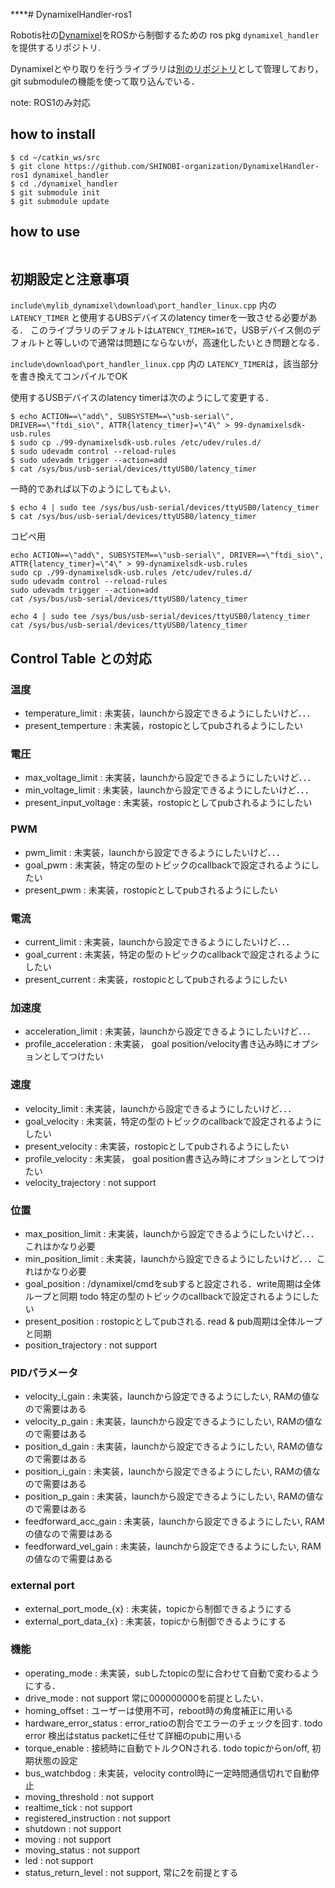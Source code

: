 ****# DynamixelHandler-ros1

Robotis社の[Dynamixel](https://e-shop.robotis.co.jp/list.php?c_id=89)をROSから制御するための ros pkg `dynamixel_handler`を提供するリポジトリ.  

Dynamixelとやり取りを行うライブラリは[別のリポジトリ](https://github.com/SHINOBI-organization/lib_dynamixel)として管理しており，git submoduleの機能を使って取り込んでいる．

note: ROS1のみ対応

## how to install

```
$ cd ~/catkin_ws/src
$ git clone https://github.com/SHINOBI-organization/DynamixelHandler-ros1 dynamixel_handler
$ cd ./dynamixel_handler
$ git submodule init
$ git submodule update
```

## how to use

```

```

## 初期設定と注意事項

`include\mylib_dynamixel\download\port_handler_linux.cpp` 内の `LATENCY_TIMER` と使用するUBSデバイスのlatency timerを一致させる必要がある．
このライブラリのデフォルトは`LATENCY_TIMER=16`で，USBデバイス側のデフォルトと等しいので通常は問題にならないが，高速化したいとき問題となる．

`include\download\port_handler_linux.cpp` 内の `LATENCY_TIMER`は，該当部分を書き換えてコンパイルでOK

使用するUSBデバイスのlatency timerは次のようにして変更する．
```
$ echo ACTION==\"add\", SUBSYSTEM==\"usb-serial\", DRIVER==\"ftdi_sio\", ATTR{latency_timer}=\"4\" > 99-dynamixelsdk-usb.rules
$ sudo cp ./99-dynamixelsdk-usb.rules /etc/udev/rules.d/
$ sudo udevadm control --reload-rules
$ sudo udevadm trigger --action=add
$ cat /sys/bus/usb-serial/devices/ttyUSB0/latency_timer
```

一時的であれば以下のようにしてもよい．
```
$ echo 4 | sudo tee /sys/bus/usb-serial/devices/ttyUSB0/latency_timer
$ cat /sys/bus/usb-serial/devices/ttyUSB0/latency_timer
```

コピペ用

```
echo ACTION==\"add\", SUBSYSTEM==\"usb-serial\", DRIVER==\"ftdi_sio\", ATTR{latency_timer}=\"4\" > 99-dynamixelsdk-usb.rules
sudo cp ./99-dynamixelsdk-usb.rules /etc/udev/rules.d/
sudo udevadm control --reload-rules
sudo udevadm trigger --action=add
cat /sys/bus/usb-serial/devices/ttyUSB0/latency_timer
```

```
echo 4 | sudo tee /sys/bus/usb-serial/devices/ttyUSB0/latency_timer
cat /sys/bus/usb-serial/devices/ttyUSB0/latency_timer
```

## Control Table との対応

### 温度
 - temperature_limit  : 未実装，launchから設定できるようにしたいけど．．．
 - present_temperture : 未実装，rostopicとしてpubされるようにしたい

### 電圧
 - max_voltage_limit     : 未実装，launchから設定できるようにしたいけど．．．
 - min_voltage_limit     : 未実装，launchから設定できるようにしたいけど．．．
 - present_input_voltage : 未実装，rostopicとしてpubされるようにしたい

### PWM
 - pwm_limit   : 未実装，launchから設定できるようにしたいけど．．．
 - goal_pwm    : 未実装，特定の型のトピックのcallbackで設定されるようにしたい 
 - present_pwm : 未実装，rostopicとしてpubされるようにしたい        

### 電流
 - current_limit   : 未実装，launchから設定できるようにしたいけど．．．
 - goal_current    : 未実装，特定の型のトピックのcallbackで設定されるようにしたい 
 - present_current : 未実装，rostopicとしてpubされるようにしたい

### 加速度
 - acceleration_limit   : 未実装，launchから設定できるようにしたいけど．．．
 - profile_acceleration : 未実装， goal position/velocity書き込み時にオプションとしてつけたい

### 速度
 - velocity_limit      : 未実装，launchから設定できるようにしたいけど．．．
 - goal_velocity       : 未実装，特定の型のトピックのcallbackで設定されるようにしたい 
 - present_velocity    : 未実装，rostopicとしてpubされるようにしたい
 - profile_velocity    : 未実装， goal position書き込み時にオプションとしてつけたい
 - velocity_trajectory : not support

### 位置
 - max_position_limit    : 未実装，launchから設定できるようにしたいけど．．．これはかなり必要
 - min_position_limit    : 未実装，launchから設定できるようにしたいけど．．．これはかなり必要
 - goal_position         : /dynamixel/cmdをsubすると設定される．write周期は全体ループと同期
                           todo 特定の型のトピックのcallbackで設定されるようにしたい 
 - present_position      : rostopicとしてpubされる. read & pub周期は全体ループと同期
 - position_trajectory   : not support

### PIDパラメータ
 - velocity_i_gain       : 未実装，launchから設定できるようにしたい, RAMの値なので需要はある
 - velocity_p_gain       : 未実装，launchから設定できるようにしたい, RAMの値なので需要はある
 - position_d_gain       : 未実装，launchから設定できるようにしたい, RAMの値なので需要はある
 - position_i_gain       : 未実装，launchから設定できるようにしたい, RAMの値なので需要はある
 - position_p_gain       : 未実装，launchから設定できるようにしたい, RAMの値なので需要はある
 - feedforward_acc_gain  : 未実装，launchから設定できるようにしたい, RAMの値なので需要はある
 - feedforward_vel_gain  : 未実装，launchから設定できるようにしたい, RAMの値なので需要はある

###  external port
 - external_port_mode_{x} : 未実装，topicから制御できるようにする 
 - external_port_data_{x} : 未実装，topicから制御できるようにする 

### 機能
 - operating_mode         : 未実装，subしたtopicの型に合わせて自動で変わるようにする．
 - drive_mode             : not support 常に000000000を前提としたい．
 - homing_offset          : ユーザーは使用不可，reboot時の角度補正に用いる
 - hardware_error_status  : error_ratioの割合でエラーのチェックを回す. 
                            todo error 検出はstatus packetに任せて詳細のpubに用いる
 - torque_enable          : 接続時に自動でトルクONされる. 
                            todo topicからon/off, 初期状態の設定
 - bus_watchbdog          : 未実装，velocity control時に一定時間通信切れで自動停止
 - moving_threshold       : not support
 - realtime_tick          : not support
 - registered_instruction : not support
 - shutdown               : not support
 - moving                 : not support
 - moving_status          : not support
 - led                    : not support
 - status_return_level    : not support, 常に2を前提とする